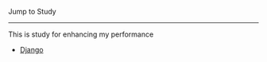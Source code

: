 Jump to Study

---

This is study for enhancing my performance

- <a href="https://github.com/acceptha/jump_to/tree/django/_django">Django</a>
